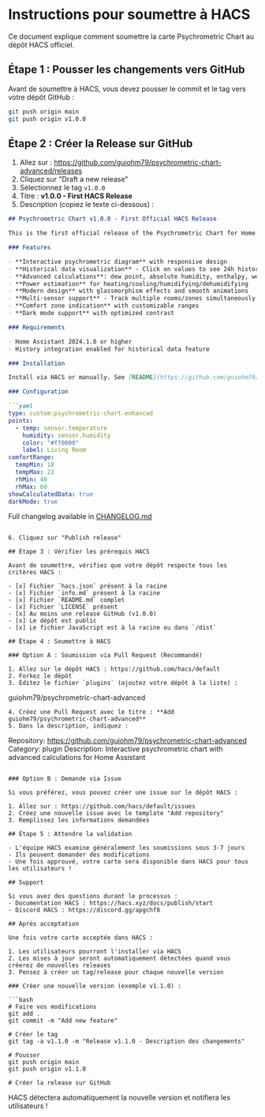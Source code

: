 # Instructions pour soumettre à HACS

Ce document explique comment soumettre la carte Psychrometric Chart au dépôt HACS officiel.

## Étape 1 : Pousser les changements vers GitHub

Avant de soumettre à HACS, vous devez pousser le commit et le tag vers votre dépôt GitHub :

```bash
git push origin main
git push origin v1.0.0
```

## Étape 2 : Créer la Release sur GitHub

1. Allez sur : https://github.com/guiohm79/psychrometric-chart-advanced/releases
2. Cliquez sur "Draft a new release"
3. Sélectionnez le tag `v1.0.0`
4. Titre : **v1.0.0 - First HACS Release**
5. Description (copiez le texte ci-dessous) :

```markdown
## Psychrometric Chart v1.0.0 - First Official HACS Release

This is the first official release of the Psychrometric Chart for Home Assistant, now available via HACS!

### Features

- **Interactive psychrometric diagram** with responsive design
- **Historical data visualization** - Click on values to see 24h history
- **Advanced calculations**: dew point, absolute humidity, enthalpy, wet bulb temperature, PMV index
- **Power estimation** for heating/cooling/humidifying/dehumidifying
- **Modern design** with glassmorphism effects and smooth animations
- **Multi-sensor support** - Track multiple rooms/zones simultaneously
- **Comfort zone indication** with customizable ranges
- **Dark mode support** with optimized contrast

### Requirements

- Home Assistant 2024.1.0 or higher
- History integration enabled for historical data feature

### Installation

Install via HACS or manually. See [README](https://github.com/guiohm79/psychrometric-chart-advanced/blob/main/README.md) for detailed instructions.

### Configuration

```yaml
type: custom:psychrometric-chart-enhanced
points:
  - temp: sensor.temperature
    humidity: sensor.humidity
    color: "#ff0000"
    label: Living Room
comfortRange:
  tempMin: 18
  tempMax: 22
  rhMin: 40
  rhMax: 60
showCalculatedData: true
darkMode: true
```

Full changelog available in [CHANGELOG.md](https://github.com/guiohm79/psychrometric-chart-advanced/blob/main/CHANGELOG.md)
```

6. Cliquez sur "Publish release"

## Étape 3 : Vérifier les prérequis HACS

Avant de soumettre, vérifiez que votre dépôt respecte tous les critères HACS :

- [x] Fichier `hacs.json` présent à la racine
- [x] Fichier `info.md` présent à la racine
- [x] Fichier `README.md` complet
- [x] Fichier `LICENSE` présent
- [x] Au moins une release GitHub (v1.0.0)
- [x] Le dépôt est public
- [x] Le fichier JavaScript est à la racine ou dans `/dist`

## Étape 4 : Soumettre à HACS

### Option A : Soumission via Pull Request (Recommandé)

1. Allez sur le dépôt HACS : https://github.com/hacs/default
2. Forkez le dépôt
3. Éditez le fichier `plugins` (ajoutez votre dépôt à la liste) :
   ```
   guiohm79/psychrometric-chart-advanced
   ```
4. Créez une Pull Request avec le titre : **Add guiohm79/psychrometric-chart-advanced**
5. Dans la description, indiquez :
   ```
   Repository: https://github.com/guiohm79/psychrometric-chart-advanced
   Category: plugin
   Description: Interactive psychrometric chart with advanced calculations for Home Assistant
   ```

### Option B : Demande via Issue

Si vous préférez, vous pouvez créer une issue sur le dépôt HACS :

1. Allez sur : https://github.com/hacs/default/issues
2. Créez une nouvelle issue avec le template "Add repository"
3. Remplissez les informations demandées

## Étape 5 : Attendre la validation

- L'équipe HACS examine généralement les soumissions sous 3-7 jours
- Ils peuvent demander des modifications
- Une fois approuvé, votre carte sera disponible dans HACS pour tous les utilisateurs !

## Support

Si vous avez des questions durant le processus :
- Documentation HACS : https://hacs.xyz/docs/publish/start
- Discord HACS : https://discord.gg/apgchf8

## Après acceptation

Une fois votre carte acceptée dans HACS :

1. Les utilisateurs pourront l'installer via HACS
2. Les mises à jour seront automatiquement détectées quand vous créerez de nouvelles releases
3. Pensez à créer un tag/release pour chaque nouvelle version

### Créer une nouvelle version (exemple v1.1.0) :

```bash
# Faire vos modifications
git add .
git commit -m "Add new feature"

# Créer le tag
git tag -a v1.1.0 -m "Release v1.1.0 - Description des changements"

# Pousser
git push origin main
git push origin v1.1.0

# Créer la release sur GitHub
```

HACS détectera automatiquement la nouvelle version et notifiera les utilisateurs !
